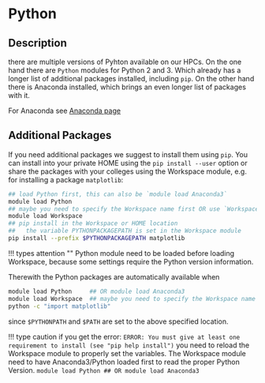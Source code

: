 # Python

## Description
there are multiple versions of Pyhton available on our HPCs. 
On the one hand there are `Python` modules for Python 2 and 3. Which already has a longer list of additional packages installed, including `pip`. 
On the other hand there is Anaconda installed, which brings an even longer list of packages with it. 

For Anaconda see [Anaconda page](Anaconda.md)

## Additional Packages
If you need additional packages we suggest to install them using `pip`. 
You can install into your private HOME using the `pip install --user` option or share the packages with your colleges using the Workspace module, e.g. for installing a package `matplotlib`:

```Bash
## load Python first, this can also be `module load Anaconda3`
module load Python
## maybe you need to specify the Workspace name first OR use `Workspace_Home`
module load Workspace  
## pip install in the Workspace or HOME location
##   the variable PYTHONPACKAGEPATH is set in the Workspace module
pip install --prefix $PYTHONPACKAGEPATH matplotlib
```

!!! types attention ""
    Python module need to be loaded before loading Workspace, because some settings require the Python version information.

Therewith the Python packages are automatically available when 
```Bash 
module load Python     ## OR module load Anaconda3
module load Workspace  ## maybe you need to specify the Workspace name first
python -c "import matplotlib"
```
since `$PYTHONPATH` and `$PATH` are set to the above specified location. 

!!! type caution
    if you get the error:
    `ERROR: You must give at least one requirement to install (see "pip help install")`
    you need to reload the Workspace module to properly set the variables. 
    The Workspace module need to have Anaconda3/Python loaded first to read the proper Python Version. 
    `module load Python ## OR module load Anaconda3`